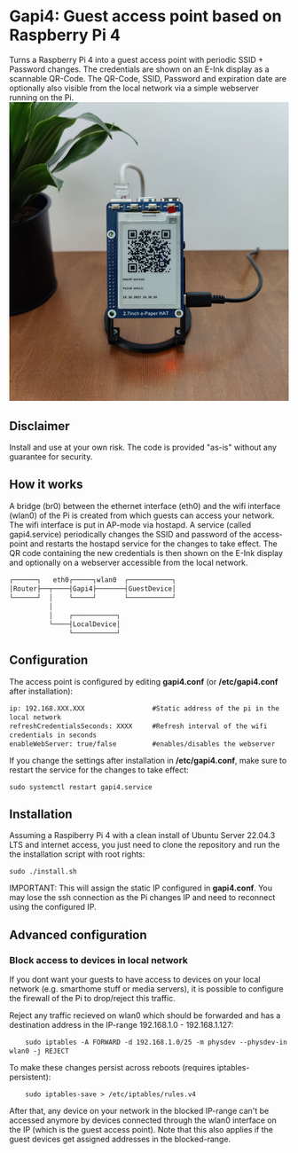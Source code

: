 # Gapi4: Guest access point based on Raspberry Pi 4
Turns a Raspberry Pi 4 into a guest access point with periodic SSID + Password changes. The credentials are shown on an E-Ink display as a scannable QR-Code.
The QR-Code, SSID, Password and expiration date are optionally also visible from the local network via a simple webserver running on the Pi.
![](./images/gapi4.jpg)

## Disclaimer
Install and use at your own risk. The code is provided "as-is" without any guarantee for security.

## How it works
A bridge (br0) between the ethernet interface (eth0) and the wifi interface (wlan0) of the Pi is created from which guests can access your network.
The wifi interface is put in AP-mode via hostapd.
A service (called gapi4.service) periodically changes the SSID and password of the access-point and restarts the hostapd service for the changes to take effect. The QR code containing the new credentials is then shown on the E-Ink display and optionally on a webserver accessible from the local network.
```
┌──────┐   eth0┌─────┐wlan0  ┌───────────┐
│Router├──┬────┤Gapi4├───────┤GuestDevice│
└──────┘  │    └─────┘       └───────────┘
          │
          │    ┌───────────┐
          └────┤LocalDevice│
               └───────────┘
```

## Configuration
The access point is configured by editing **gapi4.conf** (or **/etc/gapi4.conf** after installation):
```
ip: 192.168.XXX.XXX                 #Static address of the pi in the local network
refreshCredentialsSeconds: XXXX     #Refresh interval of the wifi credentials in seconds
enableWebServer: true/false         #enables/disables the webserver
```
If you change the settings after installation in **/etc/gapi4.conf**, make sure to restart the service for the changes to take effect:
```
sudo systemctl restart gapi4.service
```

## Installation
Assuming a Raspiberry Pi 4 with a clean install of Ubuntu Server 22.04.3 LTS and internet access, you just need to clone the repository and run the the installation script with root rights:
```
sudo ./install.sh
```
IMPORTANT: This will assign the static IP configured in **gapi4.conf**. You may lose the ssh connection as the Pi changes IP and need to reconnect using the configured IP.

## Advanced configuration

### Block access to devices in local network
If you dont want your guests to have access to devices on your local network (e.g. smarthome stuff or media servers), it is possible to configure the firewall of the Pi to drop/reject this traffic.

Reject any traffic recieved on wlan0 which should be forwarded and has a destination address in the IP-range 192.168.1.0 - 192.168.1.127:
```
    sudo iptables -A FORWARD -d 192.168.1.0/25 -m physdev --physdev-in wlan0 -j REJECT
```
To make these changes persist across reboots (requires iptables-persistent):
```
    sudo iptables-save > /etc/iptables/rules.v4
```
After that, any device on your network in the blocked IP-range can't be accessed anymore by devices connected through the wlan0 interface on the IP (which is the guest access point). Note that this also applies if the guest devices get assigned addresses in the blocked-range.